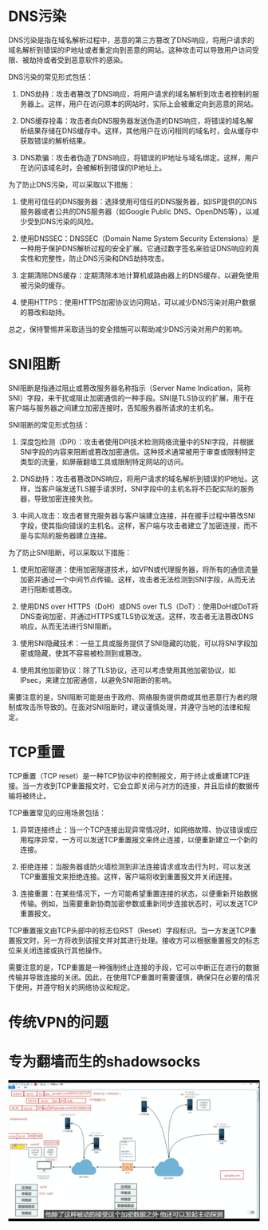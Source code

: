 # DNS污染

DNS污染是指在域名解析过程中，恶意的第三方篡改了DNS响应，将用户请求的域名解析到错误的IP地址或者重定向到恶意的网站。这种攻击可以导致用户访问受限、被劫持或者受到恶意软件的感染。

DNS污染的常见形式包括：

1. DNS劫持：攻击者篡改了DNS响应，将用户请求的域名解析到攻击者控制的服务器上。这样，用户在访问原本的网站时，实际上会被重定向到恶意的网站。

2. DNS缓存投毒：攻击者向DNS服务器发送伪造的DNS响应，将错误的域名解析结果存储在DNS缓存中。这样，其他用户在访问相同的域名时，会从缓存中获取错误的解析结果。

3. DNS欺骗：攻击者伪造了DNS响应，将错误的IP地址与域名绑定。这样，用户在访问该域名时，会被解析到错误的IP地址上。

为了防止DNS污染，可以采取以下措施：

1. 使用可信任的DNS服务器：选择使用可信任的DNS服务器，如ISP提供的DNS服务器或者公共的DNS服务器（如Google Public DNS、OpenDNS等），以减少受到DNS污染的风险。

2. 使用DNSSEC：DNSSEC（Domain Name System Security Extensions）是一种用于保护DNS解析过程的安全扩展。它通过数字签名来验证DNS响应的真实性和完整性，防止DNS污染和DNS劫持攻击。

3. 定期清除DNS缓存：定期清除本地计算机或路由器上的DNS缓存，以避免使用被污染的缓存。

4. 使用HTTPS：使用HTTPS加密协议访问网站，可以减少DNS污染对用户数据的篡改和劫持。

总之，保持警惕并采取适当的安全措施可以帮助减少DNS污染对用户的影响。

# SNI阻断

SNI阻断是指通过阻止或篡改服务器名称指示（Server Name Indication，简称SNI）字段，来干扰或阻止加密通信的一种手段。SNI是TLS协议的扩展，用于在客户端与服务器之间建立加密连接时，告知服务器所请求的主机名。

SNI阻断的常见形式包括：

1. 深度包检测（DPI）：攻击者使用DPI技术检测网络流量中的SNI字段，并根据SNI字段的内容来阻断或篡改加密通信。这种技术通常被用于审查或限制特定类型的流量，如屏蔽翻墙工具或限制特定网站的访问。

2. DNS劫持：攻击者篡改DNS响应，将用户请求的域名解析到错误的IP地址。这样，当客户端发送TLS握手请求时，SNI字段中的主机名将不匹配实际的服务器，导致加密连接失败。

3. 中间人攻击：攻击者冒充服务器与客户端建立连接，并在握手过程中篡改SNI字段，使其指向错误的主机名。这样，客户端与攻击者建立了加密连接，而不是与实际的服务器建立连接。

为了防止SNI阻断，可以采取以下措施：

1. 使用加密隧道：使用加密隧道技术，如VPN或代理服务器，将所有的通信流量加密并通过一个中间节点传输。这样，攻击者无法检测到SNI字段，从而无法进行阻断或篡改。

2. 使用DNS over HTTPS（DoH）或DNS over TLS（DoT）：使用DoH或DoT将DNS查询加密，并通过HTTPS或TLS协议发送。这样，攻击者无法篡改DNS响应，从而无法进行SNI阻断。

3. 使用SNI隐藏技术：一些工具或服务提供了SNI隐藏的功能，可以将SNI字段加密或隐藏，使其不容易被检测到或篡改。

4. 使用其他加密协议：除了TLS协议，还可以考虑使用其他加密协议，如IPsec，来建立加密通信，以避免SNI阻断的影响。

需要注意的是，SNI阻断可能是由于政府、网络服务提供商或其他恶意行为者的限制或攻击所导致的。在面对SNI阻断时，建议谨慎处理，并遵守当地的法律和规定。

# TCP重置

TCP重置（TCP reset）是一种TCP协议中的控制报文，用于终止或重建TCP连接。当一方收到TCP重置报文时，它会立即关闭与对方的连接，并且后续的数据传输将被终止。

TCP重置常见的应用场景包括：

1. 异常连接终止：当一个TCP连接出现异常情况时，如网络故障、协议错误或应用程序异常，一方可以发送TCP重置报文来终止连接，以便重新建立一个新的连接。

2. 拒绝连接：当服务器或防火墙检测到非法连接请求或攻击行为时，可以发送TCP重置报文来拒绝连接。这样，客户端将收到重置报文并关闭连接。

3. 连接重置：在某些情况下，一方可能希望重置连接的状态，以便重新开始数据传输。例如，当需要重新协商加密参数或重新同步连接状态时，可以发送TCP重置报文。

TCP重置报文由TCP头部中的标志位RST（Reset）字段标识。当一方发送TCP重置报文时，另一方将收到该报文并对其进行处理。接收方可以根据重置报文的标志位来关闭连接或执行其他操作。

需要注意的是，TCP重置是一种强制终止连接的手段，它可以中断正在进行的数据传输并导致连接的关闭。因此，在使用TCP重置时需要谨慎，确保只在必要的情况下使用，并遵守相关的网络协议和规定。

# 传统VPN的问题

# 专为翻墙而生的shadowsocks

![image-20230712203127564](assets/01GFW拦截的原理与绕过/image-20230712203127564.png)